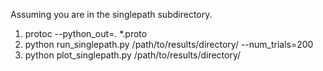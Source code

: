 
Assuming you are in the singlepath subdirectory.

1. protoc --python_out=. *.proto
2. python run_singlepath.py /path/to/results/directory/ --num_trials=200
3. python plot_singlepath.py /path/to/results/directory/

